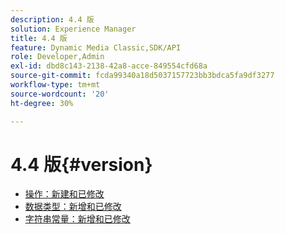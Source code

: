 ```yaml
---
description: 4.4 版
solution: Experience Manager
title: 4.4 版
feature: Dynamic Media Classic,SDK/API
role: Developer,Admin
exl-id: dbd8c143-2138-42a8-acce-849554cfd68a
source-git-commit: fcda99340a18d5037157723bb3bdca5fa9df3277
workflow-type: tm+mt
source-wordcount: '20'
ht-degree: 30%

---
```


# 4.4 版{#version}

* [操作：新建和已修改](r-4-4-operations.md)
* [数据类型：新增和已修改](r-4-4-types.md)
* [字符串常量：新增和已修改](r-4-4-string-constants.md)
